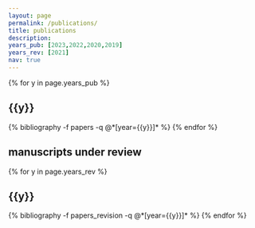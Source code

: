 ```yaml
---
layout: page
permalink: /publications/
title: publications
description: 
years_pub: [2023,2022,2020,2019]
years_rev: [2021]
nav: true
---
```


<div class="publications">

{% for y in page.years_pub %}
  <h2 class="year" style="width:110%;">{{y}}</h2>
  {% bibliography -f papers -q @*[year={{y}}]* %}
{% endfor %}

</div>

<div class="publications">
<h2>manuscripts under review</h2>
{% for y in page.years_rev %}
  <h2 class="year" style="width:110%;">{{y}}</h2>
  {% bibliography -f papers_revision -q @*[year={{y}}]* %}
{% endfor %}

</div>
